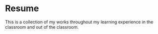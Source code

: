 # Resume
This is a collection of my works throughout my learning experience in the classroom and out of the classroom.
